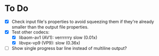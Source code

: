 # To Do
- [x] Check input file's properties to avoid squeezing them if they're already smaller than the output file properties.
- [x] Test other codecs:
  - [x] libaom-av1 (AV1): verrrrrry slow (0.01x)
  - [x] libvpx-vp9 (VP9): slow (0.36x)
- [ ] Show single progress bar line instead of multiline output?
